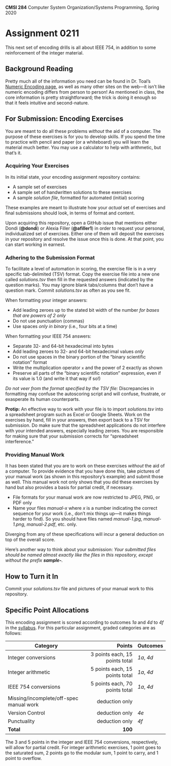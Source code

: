 **CMSI 284** Computer System Organization/Systems Programming, Spring 2020

# Assignment 0211
This next set of encoding drills is all about IEEE 754, in addition to some reinforcement of the integer material.

## Background Reading
Pretty much all of the information you need can be found in Dr. Toal’s [Numeric Encoding page](http://cs.lmu.edu/~ray/notes/numenc/), as well as many other sites on the web—it isn’t like numeric encoding differs from person to person! As mentioned in class, the core information is pretty straightforward; the trick is doing it enough so that it feels intuitive and second-nature.

## For Submission: Encoding Exercises
You are meant to do all these problems _without_ the aid of a computer. The purpose of these exercises is for you to develop skills. If you spend the time to practice with pencil and paper (or a whiteboard) you will learn the material much better. You may use a calculator to help with arithmetic, but that’s it.

### Acquiring Your Exercises
In its initial state, your encoding assignment repository contains:
- A sample set of exercises
- A sample set of handwritten solutions to these exercises
- A sample _solution file_, formatted for automated (initial) scoring

These examples are meant to illustrate how your _actual_ set of exercises and final submissions should look, in terms of format and content.

Upon acquiring this repository, open a GitHub issue that mentions either Dondi (**@dondi**) or Alexia Filler (**@afiller1**) in order to request your personal, individualized set of exercises. Either one of them will deposit the exercises in your repository and resolve the issue once this is done. At that point, you can start working in earnest.

### Adhering to the Submission Format
To facilitate a level of automation in scoring, the exercise file is in a very specific tab-delimited (TSV) format. Copy the exercise file into a new one called _solutions.tsv_ then fill in the requested answers (indicated by the question marks). You may ignore blank tabs/columns that don’t have a question mark. Commit _solutions.tsv_ as often as you see fit.

When formatting your integer answers:
- Add leading zeroes up to the stated bit width of the number _for bases that are powers of 2 only_
- Do not use punctuation (commas)
- Use spaces _only in binary_ (i.e., four bits at a time)

When formatting your IEEE 754 answers:
- Separate 32- and 64-bit hexadecimal into bytes
- Add leading zeroes to 32- and 64-bit hexadecimal values _only_
- Do not use spaces in the binary portion of the “binary scientific notation” format
- Write the multiplication operator `x` and the power of 2 exactly as shown
- Preserve all parts of the “binary scientific notation” expression, even if its value is 1.0 (and write it that way if so!)

_Do not veer from the format specified by the TSV file:_ Discrepancies in formatting may confuse the autoscoring script and will confuse, frustrate, or exasperate its human counterparts.

**Protip:** An effective way to work with your file is to import _solutions.tsv_ into a spreadsheet program such as Excel or Google Sheets. Work on the exercises by hand, fill in your answers, then export back to a TSV for submission. Do make sure that the spreadsheet applications do not interfere with your intended answers, especially leading zeroes. You are responsible for making sure that your submission corrects for “spreadsheet interference.”

### Providing Manual Work
It has been stated that you are to work on these exercises _without_ the aid of a computer. To provide evidence that you have done this, take pictures of your manual work (as shown in this repository’s example) and submit those as well. This manual work not only shows that you did these exercises by hand but also provides a basis for partial credit, if necessary.
- File formats for your manual work are now restricted to JPEG, PNG, or PDF only
- Name your files _manual-x_ where _x_ is a number indicating the correct sequence for your work (i.e., don’t mix things up—it makes things harder to find). So you should have files named _manual-1.jpg_, _manual-1.png_, _manual-2.pdf_, etc. only.

Diverging from any of these specifications will incur a general deduction on top of the overall score.

Here’s another way to think about your submission: _Your submitted files should be named almost exactly like the files in this repository, except without the prefix **sample-**._

## How to Turn it In
Commit your _solutions.tsv_ file and pictures of your manual work to this repository.

## Specific Point Allocations
This encoding assignment is scored according to outcomes _1a_ and _4d_ to _4f_ in the [syllabus](https://dondi.lmu.build/spring2020/cmsi284/cmsi284-spring2020-syllabus.pdf). For this particular assignment, graded categories are as follows:

| Category | Points | Outcomes |
| -------- | -----: | -------- |
| Integer conversions | 3 points each, 15 points total | _1a_, _4d_ |
| Integer arithmetic | 5 points each, 15 points total | _1a_, _4d_ |
| IEEE 754 conversions | 5 points each, 70 points total | _1a_, _4d_ |
| Missing/incomplete/off-spec manual work | deduction only | |
| Version Control | deduction only | _4e_ |
| Punctuality | deduction only | _4f_ |
| **Total** | **100** |

The 3 and 5 points in the integer and IEEE 754 conversions, respectively, will allow for partial credit. For integer arithmetic exercises, 1 point goes to the saturated sum, 2 points go to the modular sum, 1 point to carry, and 1 point to overflow.
